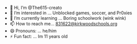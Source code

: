 - 👋 Hi, I’m @The615-creato
- 👀 I’m interested in ... Unblocked games, soccer, and Pr0xies
- 🌱 I’m currently learning ... Boring schoolwork (wink wink)
- 📫 How to reach me... 831622@kirkwoodschools.org
- 😄 Pronouns: ... he/him
- ⚡ Fun fact: ... Im 11 years old

<!---
The615-creato/The615-creato is a ✨ special ✨ repository because its `README.md` (this file) appears on your GitHub profile.
You can click the Preview link to take a look at your changes.
--->
